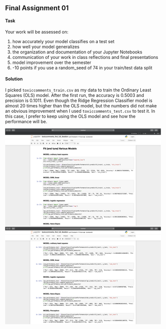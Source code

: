 ## Final Assignment 01

#### Task
Your work will be assessed on: 
1. how accurately your model classifies on a test set
2. how well your model generalizes
3. the organization and documentation of your Jupyter Notebooks
4. communication of your work in class reflections and final presentations
5. model improvement over the semester
6. -10 points if you use a random_seed of 74 in your train/test data split

#### Solution
I picked `toxiccomments_train.csv` as my data to train the Ordinary Least Squares (OLS) model. After the first run, the accuracy is 0.5003 and precision is 0.1011. Even though the Ridge Regression Classifier model is almost 20 times higher than the OLS model, but the numbers did not make an obvious improvement when I used `toxiccomments_test.csv` to test it. In this case, I prefer to keep using the OLS model and see how the performance will be.

<img src="https://github.com/yujunmjiang/machine-learning-spring-20/blob/master/final_assignment_1/image/Screen%20Shot%202020-03-07%20at%204.06.09%20PM.png">

<img src="https://github.com/yujunmjiang/machine-learning-spring-20/blob/master/final_assignment_1/image/Screen%20Shot%202020-03-07%20at%204.40.02%20PM.png">
